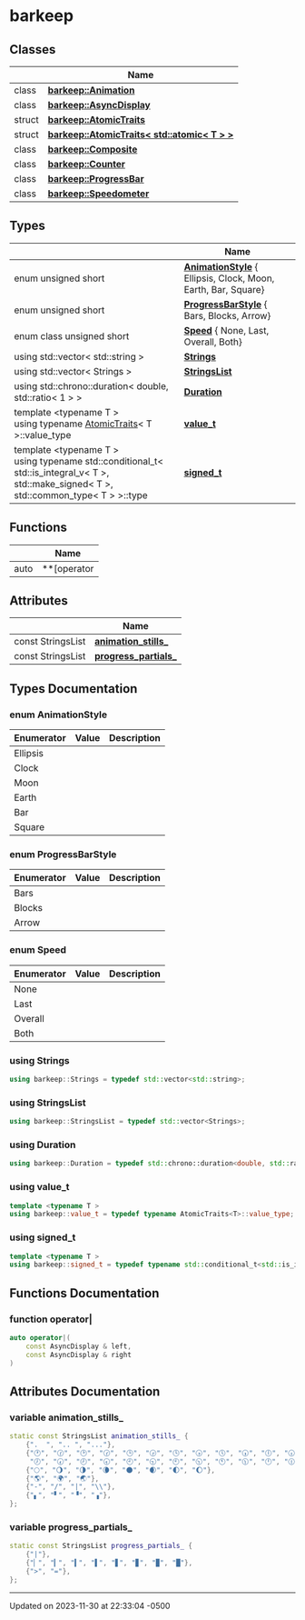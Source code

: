 # barkeep


## Classes

<span class="api-table">

|                | Name           |
| -------------- | -------------- |
| class | **[barkeep::Animation](api/Classes/classbarkeep_1_1_animation.md)**  |
| class | **[barkeep::AsyncDisplay](api/Classes/classbarkeep_1_1_async_display.md)**  |
| struct | **[barkeep::AtomicTraits](api/Classes/structbarkeep_1_1_atomic_traits.md)**  |
| struct | **[barkeep::AtomicTraits< std::atomic< T > >](api/Classes/structbarkeep_1_1_atomic_traits_3_01std_1_1atomic_3_01_t_01_4_01_4.md)**  |
| class | **[barkeep::Composite](api/Classes/classbarkeep_1_1_composite.md)**  |
| class | **[barkeep::Counter](api/Classes/classbarkeep_1_1_counter.md)**  |
| class | **[barkeep::ProgressBar](api/Classes/classbarkeep_1_1_progress_bar.md)**  |
| class | **[barkeep::Speedometer](api/Classes/classbarkeep_1_1_speedometer.md)**  |


</span>

## Types

<span class="api-table">

|                | Name           |
| -------------- | -------------- |
| enum unsigned short | **[AnimationStyle](api/Namespaces/namespacebarkeep.md#enum-animationstyle)** { Ellipsis, Clock, Moon, Earth, Bar, Square} |
| enum unsigned short | **[ProgressBarStyle](api/Namespaces/namespacebarkeep.md#enum-progressbarstyle)** { Bars, Blocks, Arrow} |
| enum class unsigned short | **[Speed](api/Namespaces/namespacebarkeep.md#enum-speed)** { None, Last, Overall, Both} |
| using std::vector< std::string > | **[Strings](api/Namespaces/namespacebarkeep.md#using-strings)**  |
| using std::vector< Strings > | **[StringsList](api/Namespaces/namespacebarkeep.md#using-stringslist)**  |
| using std::chrono::duration< double, std::ratio< 1 > > | **[Duration](api/Namespaces/namespacebarkeep.md#using-duration)**  |
| template <typename T \> <br>using typename [AtomicTraits](api/Classes/structbarkeep_1_1_atomic_traits.md)< T >::value_type | **[value_t](api/Namespaces/namespacebarkeep.md#using-value_t)**  |
| template <typename T \> <br>using typename std::conditional_t< std::is_integral_v< T >, std::make_signed< T >, std::common_type< T > >::type | **[signed_t](api/Namespaces/namespacebarkeep.md#using-signed_t)**  |


</span>

## Functions

<span class="api-table">

|                | Name           |
| -------------- | -------------- |
| auto | **[operator|](api/Namespaces/namespacebarkeep.md#function-operator|)**(const [AsyncDisplay](api/Classes/classbarkeep_1_1_async_display.md) & left, const [AsyncDisplay](api/Classes/classbarkeep_1_1_async_display.md) & right) |


</span>

## Attributes

<span class="api-table">

|                | Name           |
| -------------- | -------------- |
| const StringsList | **[animation_stills_](api/Namespaces/namespacebarkeep.md#variable-animation_stills_)**  |
| const StringsList | **[progress_partials_](api/Namespaces/namespacebarkeep.md#variable-progress_partials_)**  |

## Types Documentation

### enum AnimationStyle

| Enumerator | Value | Description |
| ---------- | ----- | ----------- |
| Ellipsis | |   |
| Clock | |   |
| Moon | |   |
| Earth | |   |
| Bar | |   |
| Square | |   |




### enum ProgressBarStyle

| Enumerator | Value | Description |
| ---------- | ----- | ----------- |
| Bars | |   |
| Blocks | |   |
| Arrow | |   |




### enum Speed

| Enumerator | Value | Description |
| ---------- | ----- | ----------- |
| None | |   |
| Last | |   |
| Overall | |   |
| Both | |   |




### using Strings

```cpp
using barkeep::Strings = typedef std::vector<std::string>;
```


### using StringsList

```cpp
using barkeep::StringsList = typedef std::vector<Strings>;
```


### using Duration

```cpp
using barkeep::Duration = typedef std::chrono::duration<double, std::ratio<1> >;
```


### using value_t

```cpp
template <typename T >
using barkeep::value_t = typedef typename AtomicTraits<T>::value_type;
```


### using signed_t

```cpp
template <typename T >
using barkeep::signed_t = typedef typename std::conditional_t<std::is_integral_v<T>, std::make_signed<T>, std::common_type<T> >::type;
```



## Functions Documentation

### function operator|

```cpp
auto operator|(
    const AsyncDisplay & left,
    const AsyncDisplay & right
)
```



## Attributes Documentation

### variable animation_stills_

```cpp
static const StringsList animation_stills_ {
    {".  ", ".. ", "..."},
    {"🕐", "🕜", "🕑", "🕝", "🕒", "🕞", "🕓", "🕟", "🕔", "🕠", "🕕", "🕡",
     "🕖", "🕢", "🕗", "🕣", "🕘", "🕤", "🕙", "🕥", "🕚", "🕦", "🕛", "🕧"},
    {"🌕", "🌖", "🌗", "🌘", "🌑", "🌒", "🌓", "🌔"},
    {"🌎", "🌍", "🌏"},
    {"-", "/", "|", "\\"},
    {"▖", "▘", "▝", "▗"},
};
```


### variable progress_partials_

```cpp
static const StringsList progress_partials_ {
    {"|"},
    {"▏", "▎", "▍", "▌", "▋", "▊", "▉", "█"},
    {">", "="},
};
```





-------------------------------

Updated on 2023-11-30 at 22:33:04 -0500